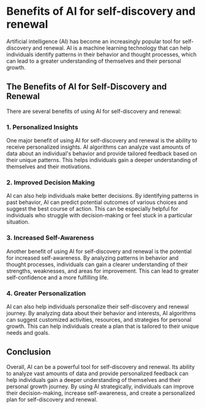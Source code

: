 Benefits of AI for self-discovery and renewal
=========================================================================================================

Artificial intelligence (AI) has become an increasingly popular tool for self-discovery and renewal. AI is a machine learning technology that can help individuals identify patterns in their behavior and thought processes, which can lead to a greater understanding of themselves and their personal growth.

The Benefits of AI for Self-Discovery and Renewal
-------------------------------------------------

There are several benefits of using AI for self-discovery and renewal:

### 1. Personalized Insights

One major benefit of using AI for self-discovery and renewal is the ability to receive personalized insights. AI algorithms can analyze vast amounts of data about an individual's behavior and provide tailored feedback based on their unique patterns. This helps individuals gain a deeper understanding of themselves and their motivations.

### 2. Improved Decision Making

AI can also help individuals make better decisions. By identifying patterns in past behavior, AI can predict potential outcomes of various choices and suggest the best course of action. This can be especially helpful for individuals who struggle with decision-making or feel stuck in a particular situation.

### 3. Increased Self-Awareness

Another benefit of using AI for self-discovery and renewal is the potential for increased self-awareness. By analyzing patterns in behavior and thought processes, individuals can gain a clearer understanding of their strengths, weaknesses, and areas for improvement. This can lead to greater self-confidence and a more fulfilling life.

### 4. Greater Personalization

AI can also help individuals personalize their self-discovery and renewal journey. By analyzing data about their behavior and interests, AI algorithms can suggest customized activities, resources, and strategies for personal growth. This can help individuals create a plan that is tailored to their unique needs and goals.

Conclusion
----------

Overall, AI can be a powerful tool for self-discovery and renewal. Its ability to analyze vast amounts of data and provide personalized feedback can help individuals gain a deeper understanding of themselves and their personal growth journey. By using AI strategically, individuals can improve their decision-making, increase self-awareness, and create a personalized plan for self-discovery and renewal.
